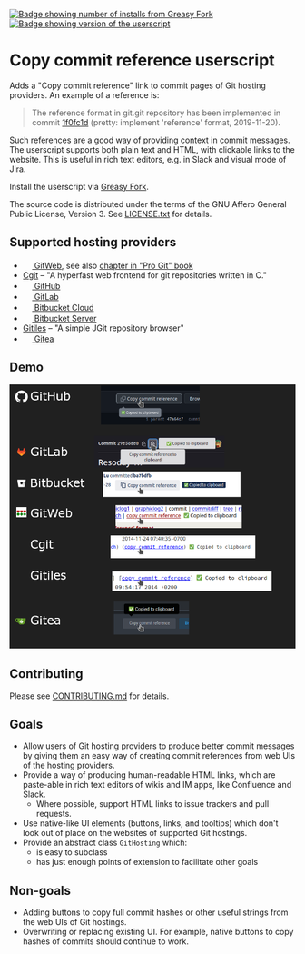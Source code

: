 [![Badge showing number of installs from Greasy Fork][GreasyForkInstallsBadge]][GreasyFork]
[![Badge showing version of the userscript][GreasyForkVersionBadge]][GreasyFork]

# Copy commit reference userscript

Adds a "Copy commit reference" link to commit pages of Git hosting providers.
An example of a reference is:

> The reference format in git.git repository has been implemented in commit
> [1f0fc1d](https://github.com/git/git/commit/1f0fc1db8599f87520494ca4f0e3c1b6fabdf997)
> (pretty: implement 'reference' format, 2019-11-20).

Such references are a good way of providing context in commit messages. The
userscript supports both plain text and HTML, with clickable links to the
website. This is useful in rich text editors, e.g. in Slack and visual mode of
Jira.

Install the userscript via [Greasy Fork][GreasyFork].

The source code is distributed under the terms of the GNU Affero General Public
License, Version 3.  See [LICENSE.txt](LICENSE.txt) for details.

## Supported hosting providers

- [<img src="https://repo.or.cz/favicon.ico" width=16 height=16 /> GitWeb](https://git-scm.com/docs/gitweb), see also [chapter in "Pro Git" book](https://git-scm.com/book/en/v2/Git-on-the-Server-GitWeb)
- [Cgit](https://git.zx2c4.com/cgit/about/) – "A hyperfast web frontend for git repositories written in C."
- [<img src="https://github.githubassets.com/favicons/favicon-dark.svg" width=16 height=16 /> GitHub](https://github.com)
- [<img src="https://gitlab.com/assets/favicon-72a2cad5025aa931d6ea56c3201d1f18e68a8cd39788c7c80d5b2b82aa5143ef.png" width=16 height=16 /> GitLab](https://gitlab.com)
- [<img src="https://bitbucket.org/favicon.ico?v=2" height=16 width=16 /> Bitbucket Cloud](https://www.atlassian.com/software/bitbucket)
- [<img src="https://bitbucket.org/favicon.ico?v=2" height=16 width=16 /> Bitbucket Server](https://support.atlassian.com/bitbucket-server/)
- [Gitiles](https://gerrit.googlesource.com/gitiles/) – "A simple JGit repository browser"
- [<img src="https://gitea.com/assets/img/favicon.png" height=16 width=16 /> Gitea](https://gitea.com)

## Demo

![Demo of userscript on various hosting providers](./Documentation/demo.png)

## Contributing

Please see [CONTRIBUTING.md](CONTRIBUTING.md) for details.

## Goals

- Allow users of Git hosting providers to produce better commit messages by
  giving them an easy way of creating commit references from web UIs of the
  hosting providers.
- Provide a way of producing human-readable HTML links, which are paste-able in
  rich text editors of wikis and IM apps, like Confluence and Slack.
  - Where possible, support HTML links to issue trackers and pull requests.
- Use native-like UI elements (buttons, links, and tooltips) which don't look
  out of place on the websites of supported Git hostings.
- Provide an abstract class `GitHosting` which:
  - is easy to subclass
  - has just enough points of extension to facilitate other goals

## Non-goals

- Adding buttons to copy full commit hashes or other useful strings from the web
  UIs of Git hostings.
- Overwriting or replacing existing UI.  For example, native buttons to copy
  hashes of commits should continue to work.

[GreasyForkInstallsBadge]: https://img.shields.io/badge/dynamic/json?style=flat&color=670000&label=Greasy%20Fork&query=total_installs&suffix=%20installs&url=https%3A%2F%2Fgreasyfork.org%2Fscripts%2F473195.json
[GreasyForkVersionBadge]: https://img.shields.io/badge/dynamic/json?style=flat&color=670000&label=Version&query=version&url=https%3A%2F%2Fgreasyfork.org%2Fscripts%2F473195.json
[GreasyFork]: https://greasyfork.org/en/scripts/473195-git-copy-commit-reference
